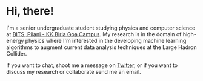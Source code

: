 # Hi, there!

I'm a senior undergraduate student studying physics and computer science at [BITS, Pilani - KK Birla Goa Campus](https://www.bits-pilani.ac.in/goa/). My research is in the domain of high-energy physics where I'm interested in the developing machine learning algorithms to augment current data analysis techniques at the Large Hadron Collider.

If you want to chat, shoot me a message on [Twitter](https://www.twitter.com/ameyathete), or if you want to discuss my research or collaborate send me an email.
